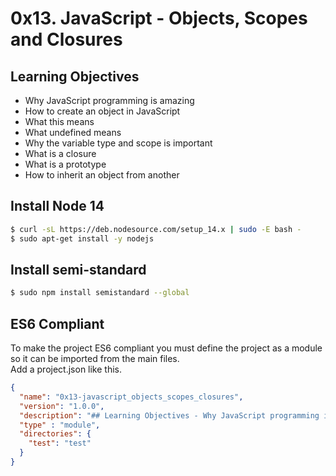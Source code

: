 # 0x13. JavaScript - Objects, Scopes and Closures

## Learning Objectives
- Why JavaScript programming is amazing
- How to create an object in JavaScript
- What this means
- What undefined means
- Why the variable type and scope is important
- What is a closure
- What is a prototype
- How to inherit an object from another

## Install Node 14
```bash
$ curl -sL https://deb.nodesource.com/setup_14.x | sudo -E bash -
$ sudo apt-get install -y nodejs
```

## Install semi-standard
```bash
$ sudo npm install semistandard --global
```

## ES6 Compliant
To make the project ES6 compliant you must define the project as a module so it can be imported from the main files.  
Add a project.json like this.
```json
{
  "name": "0x13-javascript_objects_scopes_closures",
  "version": "1.0.0",
  "description": "## Learning Objectives - Why JavaScript programming is amazing - How to create an object in JavaScript - What this means - What undefined means - Why the variable type and scope is important - What is a closure - What is a prototype - How to inherit an object from another",
  "type" : "module",
  "directories": {
    "test": "test"
  }
}
```
